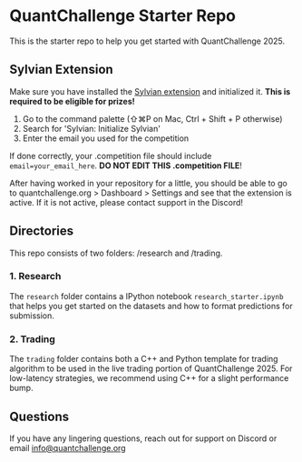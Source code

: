 # QuantChallenge Starter Repo

This is the starter repo to help you get started with QuantChallenge 2025.

## Sylvian Extension

Make sure you have installed the [Sylvian extension](https://marketplace.visualstudio.com/items?itemName=SylvianAI.sylvian) and initialized it. **This is required to be eligible for prizes!**
1. Go to the command palette (⇧⌘P on Mac, Ctrl + Shift + P otherwise)
2. Search for 'Sylvian: Initialize Sylvian'
3. Enter the email you used for the competition

If done correctly, your .competition file should include `email=your_email_here`. **DO NOT EDIT THIS .competition FILE**!

After having worked in your repository for a little, you should be able to go to quantchallenge.org > Dashboard > Settings and see that the extension is active. If it is not active, please contact support in the Discord!

## Directories

This repo consists of two folders: /research and /trading.

### 1. Research
The `research` folder contains a IPython notebook `research_starter.ipynb` that helps you get started on the datasets and how to format predictions for submission.

### 2. Trading
The `trading` folder contains both a C++ and Python template for trading algorithm to be used in the live trading portion of QuantChallenge 2025. For low-latency strategies, we recommend using C++ for a slight performance bump.

## Questions
If you have any lingering questions, reach out for support on Discord or email info@quantchallenge.org

